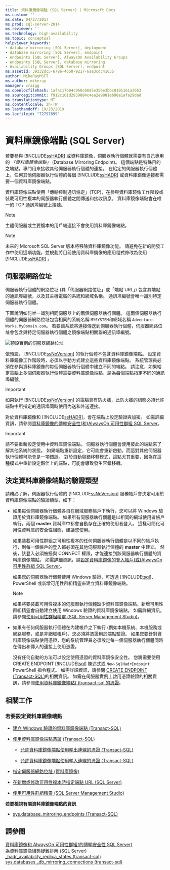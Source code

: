 ```yaml
---
title: 資料庫鏡像端點 (SQL Server) | Microsoft Docs
ms.custom: ''
ms.date: 04/27/2017
ms.prod: sql-server-2014
ms.reviewer: ''
ms.technology: high-availability
ms.topic: conceptual
helpviewer_keywords:
- database mirroring [SQL Server], deployment
- database mirroring [SQL Server], endpoint
- endpoints [SQL Server], AlwaysOn Availability Groups
- endpoints [SQL Server], database mirroring
- Availability Groups [SQL Server], endpoint
ms.assetid: 39332dc5-678e-4650-9217-6aa3cdc41635
author: MikeRayMSFT
ms.author: mikeray
manager: craigg
ms.openlocfilehash: 1afac17b04c968c6685e356e3bbc8101161a36b3
ms.sourcegitcommit: f912c101d2939084c4ea2e9881eb98e1afa29dad
ms.translationtype: MT
ms.contentlocale: zh-TW
ms.lasthandoff: 10/23/2019
ms.locfileid: "72797899"
---
```

# <a name="the-database-mirroring-endpoint-sql-server"></a>資料庫鏡像端點 (SQL Server)
  若要參與 [!INCLUDE[ssHADR](../../includes/sshadr-md.md)] 或資料庫鏡像，伺服器執行個體就需要有自己專用的 *「資料庫鏡像端點」* (Database Mirroring Endpoint)。 這個端點是特殊目的之端點，專門用來接收其他伺服器執行個體的連接。 在給定的伺服器執行個體上，任何其他伺服器執行個體的每個 [!INCLUDE[ssHADR](../../includes/sshadr-md.md)] 或資料庫鏡像連接都需要一個資料庫鏡像端點。  
  
 資料庫鏡像端點使用「傳輸控制通訊協定」(TCP)，在參與資料庫鏡像工作階段或裝載可用性複本的伺服器執行個體之間傳送和接收訊息。 資料庫鏡像端點會在唯一的 TCP 通訊埠編號上接聽。  
  
> [!NOTE]  
>  主體伺服器或主要複本的用戶端連接不會使用資料庫鏡像端點。  
  
> [!NOTE]  
>  未來的 Microsoft SQL Server 版本將移除資料庫鏡像功能。 請避免在新的開發工作中使用這項功能，並規劃將目前使用資料庫鏡像的應用程式修改為使用 [!INCLUDE[ssHADR](../../includes/sshadr-md.md)] 。  
  
  
##  <a name="ServerNetworkAddress"></a> 伺服器網路位址  
 伺服器執行個體的網路位址 (其「伺服器網路位址」或「端點 URL」) 包含其端點的通訊埠編號，以及其主機電腦的系統和網域名稱。 通訊埠編號會唯一識別特定伺服器執行個體。  
  
 下圖說明如何唯一識別相同伺服器上的兩個伺服器執行個體。 這兩個伺服器執行個體的伺服器網路位址包含相同的系統名稱 `MYSYSTEM`和網域名稱 `Adventure-Works.MyDomain.com`。 若要讓系統將連接傳送到伺服器執行個體，伺服器網路位址會包含與特定伺服器執行個體之鏡像端點相關聯的通訊埠編號。  
  
 ![預設實例的伺服器網路位址](../media/dbm-2-instances-ports-1-system.gif "預設實例的伺服器網路位址")  
  
 依預設， [!INCLUDE[ssNoVersion](../../includes/ssnoversion-md.md)] 的執行個體不包含資料庫鏡像端點。 設定資料庫鏡像工作階段時，必須以手動方式建立這些資料庫鏡像端點。 系統管理員必須在參與資料庫鏡像的每個伺服器執行個體中建立不同的端點。 請注意，如果給定電腦上多個伺服器執行個體需要資料庫鏡像端點，請為每個端點指定不同的通訊埠編號。  
  
> [!IMPORTANT]  
>  如果執行 [!INCLUDE[ssNoVersion](../../includes/ssnoversion-md.md)] 的電腦具有防火牆，此防火牆的組態必須允許端點中所指定的通訊埠同時使用內送和外送連接。  
  
 對於資料庫鏡像和 [!INCLUDE[ssHADR](../../includes/sshadr-md.md)]，會在端點上設定驗證與加密。 如需詳細資訊，請參閱[資料庫鏡像的傳輸安全性&#40;和&#41;AlwaysOn 可用性群組 SQL Server](transport-security-database-mirroring-always-on-availability.md)。  
  
> [!IMPORTANT]  
>  請不要重新設定使用中資料庫鏡像端點。 伺服器執行個體會使用彼此的端點來了解其他系統的狀態。 如果端點重新設定，它可能會重新啟動，而這對其他伺服器執行個體可能會是一項錯誤。 對於自動容錯移轉模式，這點尤其重要，因為在這種模式中重新設定夥伴上的端點，可能會導致發生容錯移轉。  
  
  
##  <a name="EndpointAuthenticationTypes"></a> 決定資料庫鏡像端點的驗證類型  
 請務必了解，伺服器執行個體的 [!INCLUDE[ssNoVersion](../../includes/ssnoversion-md.md)] 服務帳戶會決定可用於資料庫鏡像端點的驗證類型，如下：  
  
-   如果每個伺服器執行個體各自在網域服務帳戶下執行，您可以將 Windows 驗證用於資料庫鏡像端點。 如果所有伺服器執行個體是以相同的網域使用者帳戶執行，兩個 **master** 資料庫中都會自動存在正確的使用者登入。 這樣可簡化可用性資料庫的安全性組態，建議您使用。  
  
     如果裝載可用性群組之可用性複本的任何伺服器執行個體是以不同的帳戶執行，則每一個帳戶的登入都必須在其他伺服器執行個體的 **master** 中建立。 然後，該登入必須被授與 CONNECT 權限，才能連接到該伺服器執行個體的資料庫鏡像端點。 如需詳細資訊，請[設定資料庫鏡像的登入帳戶&#40;或&#41;AlwaysOn 可用性群組 SQL Server](set-up-login-accounts-database-mirroring-always-on-availability.md)。  
  
     如果您的伺服器執行個體使用 Windows 驗證，可透過 [!INCLUDE[tsql](../../includes/tsql-md.md)]、PowerShell 或新增可用性群組精靈來建立資料庫鏡像端點。  
  
    > [!NOTE]  
    >  如果將要裝載可用性複本的伺服器執行個體缺少資料庫鏡像端點，新增可用性群組精靈會自動建立使用 Windows 驗證的資料庫鏡像端點。 如需詳細資訊，請參閱[使用可用性群組精靈 &#40;SQL Server Management Studio&#41;](../availability-groups/windows/use-the-availability-group-wizard-sql-server-management-studio.md)。  
  
-   如果有任何伺服器執行個體在內建帳戶之下執行 (例如本機系統、本機服務或網路服務，或是非網域帳戶)，您必須將憑證用於端點驗證。 如果您要針對資料庫鏡像端點使用憑證，您的系統管理員必須設定每一個伺服器執行個體同時在傳出和傳入的連接上使用憑證。  
  
     沒有任何自動的方法可以設定使用憑證的資料庫鏡像安全性。 您將需要使用 CREATE ENDPOINT [!INCLUDE[tsql](../../includes/tsql-md.md)] 陳述式或 `New-SqlHadrEndpoint` PowerShell 指令程式。 如需詳細資訊，請參閱 [CREATE ENDPOINT &#40;Transact-SQL&#41;](/sql/t-sql/statements/create-endpoint-transact-sql)的相關資訊。 如需在伺服器實例上啟用憑證驗證的相關資訊，請參閱[使用資料庫鏡像端點&#40; &#41;transact-sql 的憑證](use-certificates-for-a-database-mirroring-endpoint-transact-sql.md)。  
  
  
##  <a name="RelatedTasks"></a> 相關工作  

### <a name="to-configure-a-database-mirroring-endpoint"></a>若要設定資料庫鏡像端點
  
-   [建立 Windows 驗證的資料庫鏡像端點 &#40;Transact-SQL&#41;](create-a-database-mirroring-endpoint-for-windows-authentication-transact-sql.md)  
  
-   [使用資料庫鏡像端點憑證 &#40;Transact-SQL&#41;](use-certificates-for-a-database-mirroring-endpoint-transact-sql.md)  
  
    -   [允許資料庫鏡像端點使用輸出連線的憑證 &#40;Transact-SQL&#41;](database-mirroring-use-certificates-for-outbound-connections.md)  
  
    -   [允許資料庫鏡像端點使用輸入連線的憑證 &#40;Transact-SQL&#41;](database-mirroring-use-certificates-for-inbound-connections.md)  
  
-   [指定伺服器網路位址 &#40;資料庫鏡像&#41;](specify-a-server-network-address-database-mirroring.md)  
  
-   [在新增或修改可用性複本時指定端點 URL &#40;SQL Server&#41;](../availability-groups/windows/specify-endpoint-url-adding-or-modifying-availability-replica.md)  
  
-   [使用可用性群組精靈 &#40;SQL Server Management Studio&#41;](../../ssms/sql-server-management-studio-ssms.md)  
  
 **若要檢視有關資料庫鏡像端點的資訊**  
  
-   [sys.database_mirroring_endpoints &#40;Transact-SQL&#41;](/sql/relational-databases/system-catalog-views/sys-database-mirroring-endpoints-transact-sql)  
  
  
## <a name="see-also"></a>請參閱  
 [資料庫鏡像和 AlwaysOn 可用性群組&#40;的傳輸安全性 SQL Server&#41; ](transport-security-database-mirroring-always-on-availability.md)   
 [為資料庫鏡像組態疑難排解 &#40;SQL Server&#41;](troubleshoot-database-mirroring-configuration-sql-server.md)   
 [_hadr_availability_replica_states &#40;transact-sql&#41; ](/sql/relational-databases/system-dynamic-management-views/sys-dm-hadr-availability-replica-states-transact-sql)   
 [sys.databases _db_mirroring_connections &#40;transact-sql&#41;](/sql/relational-databases/system-dynamic-management-views/database-mirroring-sys-dm-db-mirroring-connections)  
